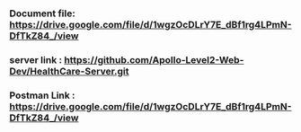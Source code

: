 ### Document file: https://drive.google.com/file/d/1wgzOcDLrY7E_dBf1rg4LPmN-DfTkZ84_/view
### server link : https://github.com/Apollo-Level2-Web-Dev/HealthCare-Server.git
### Postman Link : https://drive.google.com/file/d/1wgzOcDLrY7E_dBf1rg4LPmN-DfTkZ84_/view